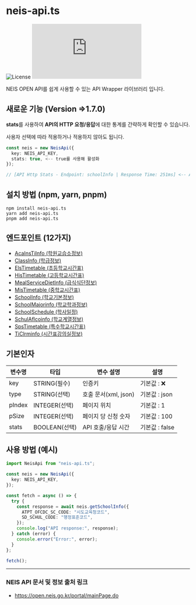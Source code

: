 # neis-api.ts
![License](https://img.shields.io/badge/License-MIT-blue.svg?color=green) ![npm](https://img.shields.io/npm/v/neis-api.ts?color=orange)

NEIS OPEN API를 쉽게 사용할 수 있는 API Wrapper 라이브러리 입니다.

## 새로운 기능 (Version =>1.7.0)
**stats**를 사용하여 **API의 HTTP 요청/응답**에 대한 통계를 간략하게 확인할 수 있습니다.

사용자 선택에 따라 적용하거나 적용하지 않아도 뒵니다.
```ts
const neis = new NeisApi({
  key: NEIS_API_KEY,
  stats: true, <-- true를 사용해 활성화
});

// [API Http Stats - Endpoint: schoolInfo | Response Time: 251ms] <-- API 호출 및 응답 시간 출력 기능
```

## 설치 방법 (npm, yarn, pnpm)
```
npm install neis-api.ts
yarn add neis-api.ts
pnpm add neis-api.ts
```

## 엔드포인트 (12가지)
* [AcaInsTiInfo (학원교습소정보)](https://github.com/RKDH2/neis-api.ts/blob/main/src/types/requests/AcaInsTiInfo.ts)
* [ClassInfo (학급정보)](https://github.com/RKDH2/neis-api.ts/blob/main/src/types/requests/ClassInfo.ts)
* [ElsTimetable (초등학교시간표)](https://github.com/RKDH2/neis-api.ts/blob/main/src/types/requests/ElsTimetable.ts)
* [HisTimetable (고등학교시간표)](https://github.com/RKDH2/neis-api.ts/blob/main/src/types/requests/HisTimetable.ts)
* [MealServiceDietInfo (급식식단정보)](https://github.com/RKDH2/neis-api.ts/blob/main/src/types/requests/MealServiceDietInfo.ts)
* [MisTimetable (중학교시간표)](https://github.com/RKDH2/neis-api.ts/blob/main/src/types/requests/MisTimetable.ts)
* [SchoolInfo (학교기본정보)](https://github.com/RKDH2/neis-api.ts/blob/main/src/types/requests/SchoolInfo.ts)
* [SchoolMajorinfo (학교학과정보)](https://github.com/RKDH2/neis-api.ts/blob/main/src/types/requests/SchoolMajorinfo.ts)
* [SchoolSchedule (학사일정)](https://github.com/RKDH2/neis-api.ts/blob/main/src/types/requests/SchoolSchedule.ts)
* [SchulAflcoinfo (학교계열정보)](https://github.com/RKDH2/neis-api.ts/blob/main/src/types/requests/SchulAflcoinfo.ts)
* [SpsTimetable (특수학교시간표)](https://github.com/RKDH2/neis-api.ts/blob/main/src/types/requests/SpsTimetable.ts)
* [TiClrminfo (시간표강의실정보)](https://github.com/RKDH2/neis-api.ts/blob/main/src/types/requests/TiClrminfo.ts)

## 기본인자
|변수명|타입|변수 설명|설명|
|-----|-----|-----|-----|
|key|STRING(필수)|인증키|기본값 : ❌|
|type|STRING(선택)|호출 문서(xml, json)|기본값 : json|
|pIndex|INTEGER(선택)|페이지 위치|기본값 : 1|
|pSize|INTEGER(선택)|페이지 당 신청 숫자|기본값 : 100|
|stats|BOOLEAN(선택)|API 호출/응답 시간|기본값 : false|

## 사용 방법 (예시)
```ts
import NeisApi from "neis-api.ts";

const neis = new NeisApi({
  key: NEIS_API_KEY,
});

const fetch = async () => {
  try {
    const response = await neis.getSchoolInfo({
      ATPT_OFCDC_SC_CODE: "시도교육청코드",
      SD_SCHUL_CODE: "행정표준코드",
    });
    console.log("API response:", response);
  } catch (error) {
    console.error("Error:", error);
  }
};

fetch();
```

***

### NEIS API 문서 및 정보 출처 링크
* https://open.neis.go.kr/portal/mainPage.do
